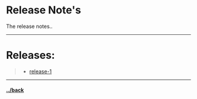 # Release Note's

The release notes..

---


# Releases:
> * [release-1](./release-1.md)



---

#### [../back](../README.md)


